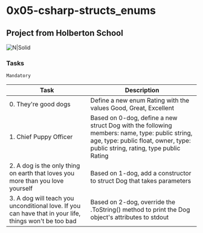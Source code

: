 # 0x05-csharp-structs_enums

## Project from Holberton School

![N|Solid](https://upload.wikimedia.org/wikipedia/commons/thumb/4/4f/Csharp_Logo.png/245px-Csharp_Logo.png)

### Tasks

``Mandatory``

| Task | Description |
| ------ | ------ |
| 0. They're good dogs | Define a new enum Rating with the values Good, Great, Excellent |
| 1. Chief Puppy Officer | Based on 0-dog, define a new struct Dog with the following members: name, type: public string, age, type: public float, owner, type: public string, rating, type public Rating |
| 2. A dog is the only thing on earth that loves you more than you love yourself  | Based on 1-dog, add a constructor to struct Dog that takes parameters |
| 3. A dog will teach you unconditional love. If you can have that in your life, things won't be too bad | Based on 2-dog, override the .ToString() method to print the Dog object's attributes to stdout |